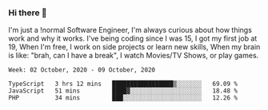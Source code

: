 ### Hi there 👋

I'm just a !normal Software Engineer, I'm always curious about how things work and why it works. I've being coding since I was 15, I got my first job at 19, When I'm free, I work on side projects or learn new skills, When my brain is like: "brah, can I have a break", I watch Movies/TV Shows, or play games.

<!--START_SECTION:waka-->
```text
Week: 02 October, 2020 - 09 October, 2020

TypeScript   3 hrs 12 mins   █████████████████▒░░░░░░░   69.09 % 
JavaScript   51 mins         ████▓░░░░░░░░░░░░░░░░░░░░   18.48 % 
PHP          34 mins         ███░░░░░░░░░░░░░░░░░░░░░░   12.26 % 
```
<!--END_SECTION:waka-->

<!--
**Oudmane/Oudmane** is a ✨ _special_ ✨ repository because its `README.md` (this file) appears on your GitHub profile.

Here are some ideas to get you started:

- 🔭 I’m currently working on ...
- 🌱 I’m currently learning ...
- 👯 I’m looking to collaborate on ...
- 🤔 I’m looking for help with ...
- 💬 Ask me about ...
- 📫 How to reach me: ...
- 😄 Pronouns: ...
- ⚡ Fun fact: ...
-->
